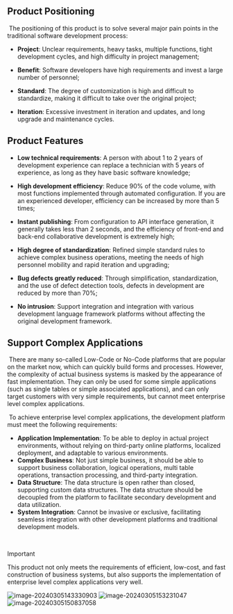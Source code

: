 ## Product Positioning

​	The positioning of this product is to solve several major pain points in the traditional software development process:

- **Project**: Unclear requirements, heavy tasks, multiple functions, tight development cycles, and high difficulty in project management;

- **Benefit**: Software developers have high requirements and invest a large number of personnel;

- **Standard**: The degree of customization is high and difficult to standardize, making it difficult to take over the original project;

- **Iteration**: Excessive investment in iteration and updates, and long upgrade and maintenance cycles.

  

## Product Features

- **Low technical requirements**: A person with about 1 to 2 years of development experience can replace a technician with 5 years of experience, as long as they have basic software knowledge;

- **High development efficiency**: Reduce 90% of the code volume, with most functions implemented through automated configuration. If you are an experienced developer, efficiency can be increased by more than 5 times;

- **Instant publishing**: From configuration to API interface generation, it generally takes less than 2 seconds, and the efficiency of front-end and back-end collaborative development is extremely high;

- **High degree of standardization**: Refined simple standard rules to achieve complex business operations, meeting the needs of high personnel mobility and rapid iteration and upgrading;

- **Bug defects greatly reduced**: Through simplification, standardization, and the use of defect detection tools, defects in development are reduced by more than 70%;

- **No intrusion**: Support integration and integration with various development language framework platforms without affecting the original development framework.



## Support Complex Applications

​	There are many so-called Low-Code or No-Code platforms that are popular on the market now, which can quickly build forms and processes. However, the complexity of actual business systems is masked by the appearance of fast implementation. They can only be used for some simple applications (such as single tables or simple associated applications), and can only target customers with very simple requirements, but cannot meet enterprise level complex applications.

​	To achieve enterprise level complex applications, the development platform must meet the following requirements:

- **Application Implementation**: To be able to deploy in actual project environments, without relying on third-party online platforms, localized deployment, and adaptable to various environments.
- **Complex Business**: Not just simple business, it should be able to support business collaboration, logical operations, multi table operations, transaction processing, and third-party integration.
- **Data Structure**: The data structure is open rather than closed, supporting custom data structures. The data structure should be decoupled from the platform to facilitate secondary development and data utilization.
- **System Integration**: Cannot be invasive or exclusive, facilitating seamless integration with other development platforms and traditional development models.

​	

> [!IMPORTANT]
>
> This product not only meets the requirements of efficient, low-cost, and fast construction of business systems, but also supports the implementation of enterprise level complex applications very well.

![image-20240305143330903](https://s2.loli.net/2024/03/05/RXk9h7KISbovUnz.png)
![image-20240305153231047](https://s2.loli.net/2024/03/05/WLNtC4H3iDGlQyx.png)
![image-20240305150837058](https://s2.loli.net/2024/03/05/r1C6UkXjELGYPBs.png)
